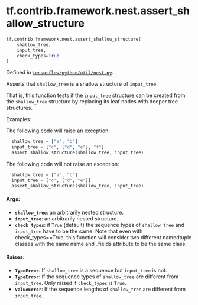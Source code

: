 <div itemscope itemtype="http://developers.google.com/ReferenceObject">
<meta itemprop="name" content="tf.contrib.framework.nest.assert_shallow_structure" />
<meta itemprop="path" content="Stable" />
</div>

# tf.contrib.framework.nest.assert_shallow_structure

``` python
tf.contrib.framework.nest.assert_shallow_structure(
    shallow_tree,
    input_tree,
    check_types=True
)
```



Defined in [`tensorflow/python/util/nest.py`](https://www.tensorflow.org/code/tensorflow/python/util/nest.py).

Asserts that `shallow_tree` is a shallow structure of `input_tree`.

That is, this function tests if the `input_tree` structure can be created from
the `shallow_tree` structure by replacing its leaf nodes with deeper
tree structures.

Examples:

The following code will raise an exception:
```python
  shallow_tree = ["a", "b"]
  input_tree = ["c", ["d", "e"], "f"]
  assert_shallow_structure(shallow_tree, input_tree)
```

The following code will not raise an exception:
```python
  shallow_tree = ["a", "b"]
  input_tree = ["c", ["d", "e"]]
  assert_shallow_structure(shallow_tree, input_tree)
```

#### Args:

* <b>`shallow_tree`</b>: an arbitrarily nested structure.
* <b>`input_tree`</b>: an arbitrarily nested structure.
* <b>`check_types`</b>: if `True` (default) the sequence types of `shallow_tree` and
    `input_tree` have to be the same. Note that even with check_types==True,
    this function will consider two different namedtuple classes with the same
    name and _fields attribute to be the same class.


#### Raises:

* <b>`TypeError`</b>: If `shallow_tree` is a sequence but `input_tree` is not.
* <b>`TypeError`</b>: If the sequence types of `shallow_tree` are different from
    `input_tree`. Only raised if `check_types` is `True`.
* <b>`ValueError`</b>: If the sequence lengths of `shallow_tree` are different from
    `input_tree`.